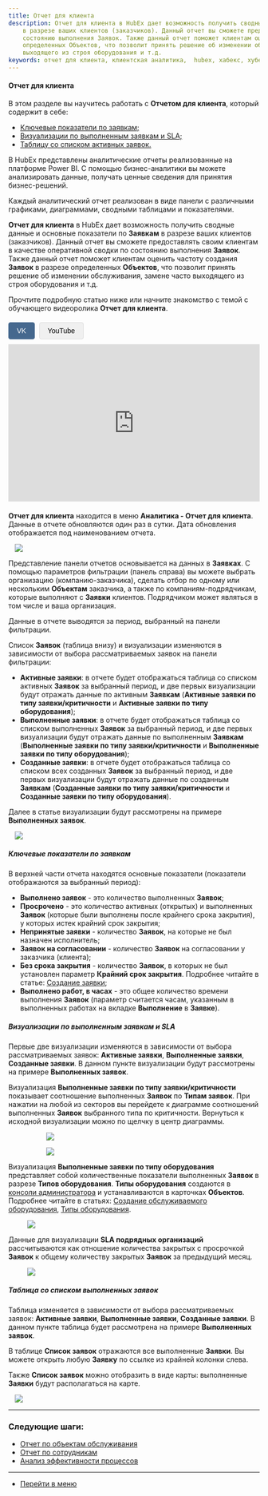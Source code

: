 ```yaml
---
title: Отчет для клиента
description: Отчет для клиента в HubEx дает возможность получить сводные данные и основные показатели по Заявкам
    в разрезе ваших клиентов (заказчиков). Данный отчет вы сможете предоставлять своим клиентам в качестве оперативной сводки по
    состоянию выполнения Заявок. Также данный отчет поможет клиентам оценить частоту создания Заявок в разреде
    определенных Объектов, что позволит принять решение об изменении обслуживания, замене часто
    выходящего из строя оборудования и т.д.
keywords: отчет для клиента, клиентская аналитика,  hubex, хабекс, хубекс, хабикс
---
```


#### Отчет для клиента
<html>
<head>
    <style>
        .video-player-container {
            margin: 20px 0;
        }
        .video-source-selector {
            margin-bottom: 10px;
        }
        .source-btn {
            padding: 8px 16px;
            background: #f0f0f0;
            border: 1px solid #ddd;
            cursor: pointer;
            margin-right: 5px;
            border-radius: 4px;
            font-family: Arial, sans-serif;
            font-size: 14px;
            transition: all 0.3s ease;
        }
        .source-btn:hover {
            background: #e0e0e0;
        }
        .source-btn.active {
            background: #45688e;
            color: white;
            border-color: #45688e;
        }
        .video-frame {
            width: 560px;
            height: 315px;
            max-width: 100%;
        }
        .video-frame iframe {
            width: 100%;
            height: 100%;
            border: none;
        }
    </style>
</head>
<body>
<meta charset="utf-8">
<p>В этом разделе вы научитесь работать с <Strong>Отчетом для клиента</Strong>, который содержит в себе:</p>
<ul>
    <li><a href="#kpi">Ключевые показатели по заявкам;</a></li>
    <li><a href="#diagramms">Визуализации по выполненным заявкам и SLA;</a></li>
    <li><a href="#table">Таблицу со списком активных заявок.</a></li>
 
</ul>
<p>В HubEx представлены аналитические отчеты реализованные на платформе Power BI. С помощью бизнес-аналитики вы
    можете анализировать данные, получать ценные сведения для принятия бизнес-решений.</p>
<p>Каждый аналитический отчет реализован в виде панели с различными графиками, диаграммами, сводными
    таблицами и показателями.</p>

<p><Strong>Отчет для клиента</Strong> в HubEx дает возможность получить сводные данные и основные показатели по <Strong>Заявкам</Strong>
    в разрезе ваших клиентов (заказчиков). Данный отчет вы сможете предоставлять своим клиентам в качестве оперативной сводки по
    состоянию выполнения <Strong>Заявок</Strong>. Также данный отчет поможет клиентам оценить частоту создания <Strong>Заявок</Strong> в разрезе
    определенных <Strong>Объектов</Strong>, что позволит принять решение об изменении обслуживания, замене часто
    выходящего из строя оборудования и т.д. </p>

    
 <p>Прочтите подробную статью ниже или начните знакомство с темой с обучающего видеоролика <strong>Отчет для клиента</strong>.</p>

<div class="video-player-container" data-player-id="player19">
    <div class="video-source-selector">
        <button class="source-btn active" data-source="vk">VK</button>
        <button class="source-btn" data-source="youtube">YouTube</button>
    </div>
    <div class="video-embed">
        <div class="video-frame youtube-frame" style="display: none;">
            <iframe src="https://www.youtube.com/embed/FOT_mWBU1vI" loading="lazy" allow="accelerometer; encrypted-media; gyroscope; picture-in-picture" allowfullscreen></iframe>
        </div>
        <div class="video-frame vk-frame" style="display: block;">
            <iframe src="https://vkvideo.ru/video_ext.php?oid=-187865475&id=456239123&hd=2&autoplay=0" allowfullscreen></iframe>
        </div>
    </div>
</div>

<p><Strong>Отчет для клиента</Strong> находится в меню <Strong>Аналитика - Отчет для клиента</Strong>. Данные
    в отчете обновляются один раз в
    сутки.
    Дата
    обновления отображается под наименованием отчета. </p>
<div>
    <img style="margin: 0 auto; display: block; max-width: 95%;"
         src="/attachments/images/FAQ/USER/ClientsAnalitics/ClientsAnalitics.jpg"/>
</div>

<p>Представление панели отчетов основывается на данных в <Strong>Заявках</Strong>. С помощью параметров фильтрации (панель справа) вы можете выбрать организацию
    (компанию-заказчика), сделать отбор по одному или нескольким <Strong>Объектам</Strong> заказчика, а также по
    компаниям-подрядчикам, которые выполняют с <Strong>Заявки</Strong> клиентов. Подрядчиком может являться в том числе и ваша организация.
</p>
<p>Данные в отчете выводятся за период, выбранный на панели фильтрации.</p>
<p>Список <Strong>Заявок</Strong> (таблица внизу) и визуализации изменяются в зависимости от выбора рассматриваемых заявок на панели фильтрации:</p>
<ul>
<li><Strong>Активные заявки</Strong>: в отчете будет отображаться таблица со списком активных <Strong>Заявок</Strong> за выбранный период, и две первых визуализации будут отражать данные по активным <Strong>Заявкам</Strong> (<Strong>Активные заявки по типу заявки/критичности</Strong> и <Strong>Активные заявки по типу оборудования</Strong>);</li>
<li><Strong>Выполненные заявки</Strong>: в отчете будет отображаться таблица со списком выполненных <Strong>Заявок</Strong> за выбранный период, и две первых визуализации будут отражать данные по выполненным <Strong>Заявкам</Strong> (<Strong>Выполненные заявки по типу заявки/критичности</Strong> и <Strong>Выполненные заявки по типу оборудования</Strong>);</li>
<li><Strong>Созданные заявки</Strong>: в отчете будет отображаться таблица со списком всех созданных <Strong>Заявок</Strong> за выбранный период, и две первых визуализации будут отражать данные по созданным <Strong>Заявкам</Strong> (<Strong>Созданные заявки по типу заявки/критичности</Strong> и <Strong>Созданные заявки по типу оборудования</Strong>).</li>
</ul>

<p>Далее в статье визуализации будут рассмотрены на примере <Strong>Выполненных заявок</Strong>.</p>

<div>
    <img style="margin: 0 auto; display: block; max-width: 95%;"
         src="/attachments/images/FAQ/USER/ClientsAnalitics/ClientsAnalitics2.jpg"/>
</div>


<h5 id="kpi">Ключевые показатели по заявкам</h5>
<p>В верхней части отчета находятся основные показатели (показатели отображаются за выбранный период):</p>
<ul>
<li><Strong>Выполнено заявок</Strong> - это количество выполненных <Strong>Заявок</Strong>;</li>
<li><Strong>Просрочено</Strong> - это количество активных (открытых) и выполненных <Strong>Заявок</Strong> (которые были выполнены после крайнего срока закрытия), у которых истек крайний срок закрытия;</li>
<li><Strong>Непринятые заявки</Strong> - количество <Strong>Заявок</Strong>, на которые не был назначен исполнитель;</li>
<li><Strong>Заявок на согласовании</Strong> - количество <Strong>Заявок</Strong> на согласовании у заказчика (клиента);</li> 
<li><Strong>Без срока закрытия</Strong> - количество <Strong>Заявок</Strong>, в которых не был установлен параметр <Strong>Крайний срок закрытия</Strong>. Подробнее читайте в статье: <a href="https://wiki.hubex.ru/docs/FAQ/RU/user/CreatingTicket.html">Создание заявки</a>;</li>
<li><Strong>Выполнено работ, в часах</Strong> - это общее количество времени выполнения <Strong>Заявок</Strong> (параметр считается часам, указанным в выполненных работах на вкладке <Strong>Выполнение</Strong> в <Strong>Заявке</Strong>).</li>

</ul>

<h5 id="diagramms">Визуализации по выполненным заявкам и SLA</h5>
<p>Первые две визуализации изменяются в зависимости от выбора рассматриваемых заявок: <Strong>Активные заявки</Strong>, <Strong>Выполненные заявки</Strong>, <Strong>Созданные заявки</Strong>. В данном пункте визуализации будут рассмотрены на примере <Strong>Выполненных заявок</Strong>. </p>

<p>Визуализация <Strong>Выполненные заявки по типу заявки/критичности</Strong> показывает соотношение выполненных <Strong>Заявок</Strong> по <Strong>Типам заявок</Strong>. При
    нажатии на любой из секторов вы перейдете к диаграмме соотношений выполненных <Strong>Заявок</Strong> выбранного типа по
    критичности. Вернуться к исходной визуализации можно по щелчку в центр диаграммы.</p>

<div>
    <img style="margin: 0 auto; display: block; max-width: 70%;"
         src="/attachments/images/FAQ/USER/ClientsAnalitics/TypeCritical.jpg"/>
</div>

<p><div>
    <img style="margin: 0 auto; display: block; max-width: 70%;"
         src="/attachments/images/FAQ/USER/ClientsAnalitics/TypeCritical2.jpg"/>
</div></p>

<p>Визуализация <Strong>Выполненные заявки по типу оборудования</Strong> представляет собой количественные показатели выполненных <Strong>Заявок</Strong> в разрезе <Strong>Типов
    оборудования</Strong>. <Strong>Типы оборудования</Strong> создаются в <a
            href="https://wiki.hubex.ru/docs/FAQ/RU/admin/HowToEnterTheAdmin.html">консоли
        администратора</a> и устанавливаются в карточках <Strong>Объектов</Strong>. Подробнее
    читайте в статьях: <a href="https://wiki.hubex.ru/docs/FAQ/RU/user/CreatingObjects.html">Создание обслуживаемого
        оборудования</a>, <a href="https://wiki.hubex.ru/docs/FAQ/RU/admin/ObjectsType.html">Типы оборудования</a>.</p>
        
<div>
    <img style="margin: 0 auto; display: block; max-width: 85%;"
         src="/attachments/images/FAQ/USER/ClientsAnalitics/Diagram.jpg"/>
</div>

<p>Данные для визуализации <Strong>SLA подрядных организаций</Strong> рассчитываются как отношение количества закрытых с
    просрочкой <Strong>Заявок</Strong> к общему количеству закрытых <Strong>Заявок</Strong> за предыдущий месяц.</p>
    
<div>
    <img style="margin: 0 auto; display: block; max-width: 85%;"
         src="/attachments/images/FAQ/USER/ClientsAnalitics/Diagram2.jpg"/>
</div>


<h5 id="table">Таблица со списком выполненных заявок</h5>
<p>Таблица изменяется в зависимости от выбора рассматриваемых заявок: <Strong>Активные заявки</Strong>, <Strong>Выполненные заявки</Strong>, <Strong>Созданные заявки</Strong>. В данном пункте таблица будет рассмотрена на примере <Strong>Выполненных заявок</Strong>.</p>
<p>В таблице <Strong>Список заявок</Strong> отражаются все выполненные <Strong>Заявки</Strong>. Вы можете открыть любую <Strong>Заявку</Strong> по ссылке из крайней колонки слева. </p>

<p>Также <Strong>Список заявок</Strong> можно отобразить в виде карты: выполненные <Strong>Заявки</Strong> будут располагаться на карте.</p>


<div>
    <img style="margin: 0 auto; display: block; max-width: 95%;"
         src="/attachments/images/FAQ/USER/ClientsAnalitics/list.jpg"/>
</div>

</body>
</html>

___
### Следующие шаги:
- [Отчет по объектам обслуживания](./ObjectsAnalytics.md)
- [Отчет по сотрудникам](./EngineersAnalytics.md)
- [Анализ эффективности процессов](./ProcessEfficiency.md)

___
- [Перейти в меню](http://wiki.hubex.ru)
